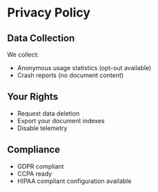 # Privacy Policy

## Data Collection

We collect:

- Anonymous usage statistics (opt-out available)
- Crash reports (no document content)

## Your Rights

- Request data deletion
- Export your document indexes
- Disable telemetry

## Compliance

- GDPR compliant
- CCPA ready
- HIPAA compliant configuration available
